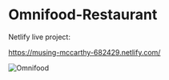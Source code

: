# Omnifood-Restaurant

Netlify live project: 

https://musing-mccarthy-682429.netlify.com/


![Omnifood](https://user-images.githubusercontent.com/28485791/61142227-8949a000-a4cf-11e9-99d8-271328901d15.jpg)
